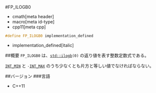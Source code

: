 #FP_ILOGB0
* cmath[meta header]
* macro[meta id-type]
* cpp11[meta cpp]

```cpp
#define FP_ILOGB0 implementation_defined
```
* implementation_defined[italic]

##概要
`FP_ILOGB0` は、[`std::ilogb`](ilogb.md)`(0)` の返り値を表す整数定数式である。

[`INT_MIN`](/reference/climits/int_min.md) と `-`[`INT_MAX`](/reference/climits/int_max.md) のうち少なくとも片方と等しい値でなければならない。


##バージョン
###言語
- C++11
